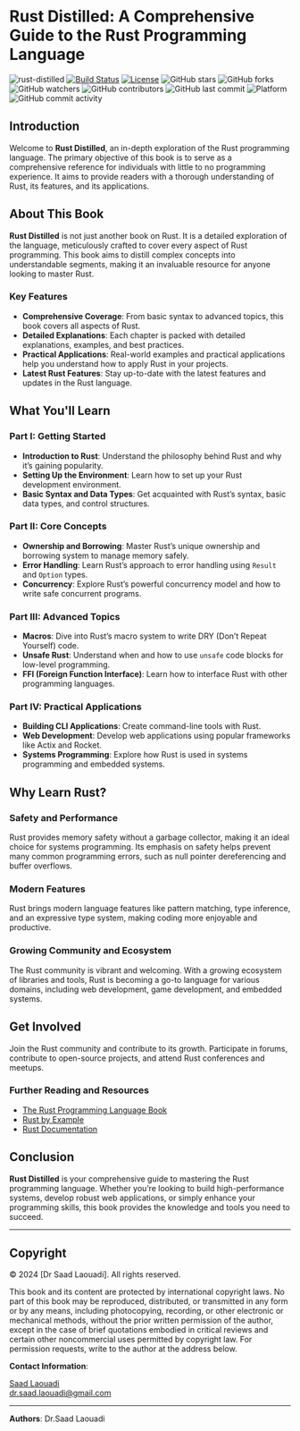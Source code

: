 # Rust Distilled: A Comprehensive Guide to the Rust Programming Language

![rust-distilled](https://img.shields.io/badge/rust-distilled-green.svg)
[![Build Status](https://github.com/dr-saad-la/rust-distilled/actions/workflows/mdbook.yml/badge.svg)](https://github.com/dr-saad-la/rust-distilled/actions)
[![License](https://img.shields.io/github/license/dr-saad-la/rust-distilled.svg)](LICENSE)
![GitHub stars](https://img.shields.io/github/stars/dr-saad-la/rust-distilled?style=social)
![GitHub forks](https://img.shields.io/github/forks/dr-saad-la/rust-distilled?style=social)
![GitHub watchers](https://img.shields.io/github/watchers/dr-saad-la/rust-distilled?style=social)
![GitHub contributors](https://img.shields.io/github/contributors/dr-saad-la/rust-distilled)
![GitHub last commit](https://img.shields.io/github/last-commit/dr-saad-la/rust-distilled)
![Platform](https://img.shields.io/badge/platform-macOS%20%7C%20Linux%20%7C%20Windows-blue)
![GitHub commit activity](https://img.shields.io/github/commit-activity/m/dr-saad-la/rust-distilled)

## Introduction

Welcome to **Rust Distilled**, an in-depth exploration of the Rust programming language. The primary objective of this book is to serve as a comprehensive reference for individuals with little to no programming experience. It aims to provide readers with a thorough understanding of Rust, its features, and its applications.

## About This Book

**Rust Distilled** is not just another book on Rust. It is a detailed exploration of the language,
meticulously crafted to cover every aspect of Rust programming. This book aims to distill complex
concepts into understandable segments, making it an invaluable resource for anyone looking to master
Rust.

### Key Features

-   **Comprehensive Coverage**: From basic syntax to advanced topics, this book covers all aspects of
    Rust.
-   **Detailed Explanations**: Each chapter is packed with detailed explanations, examples, and best
    practices.
-   **Practical Applications**: Real-world examples and practical applications help you understand how
    to apply Rust in your projects.
-   **Latest Rust Features**: Stay up-to-date with the latest features and updates in the Rust language.

## What You'll Learn

### Part I: Getting Started

-   **Introduction to Rust**: Understand the philosophy behind Rust and why it’s gaining popularity.
-   **Setting Up the Environment**: Learn how to set up your Rust development environment.
-   **Basic Syntax and Data Types**: Get acquainted with Rust’s syntax, basic data types, and control
    structures.

### Part II: Core Concepts

-   **Ownership and Borrowing**: Master Rust’s unique ownership and borrowing system to manage memory
    safely.
-   **Error Handling**: Learn Rust’s approach to error handling using `Result` and `Option` types.
-   **Concurrency**: Explore Rust’s powerful concurrency model and how to write safe concurrent
    programs.

### Part III: Advanced Topics

-   **Macros**: Dive into Rust’s macro system to write DRY (Don’t Repeat Yourself) code.
-   **Unsafe Rust**: Understand when and how to use `unsafe` code blocks for low-level programming.
-   **FFI (Foreign Function Interface)**: Learn how to interface Rust with other programming languages.

### Part IV: Practical Applications

-   **Building CLI Applications**: Create command-line tools with Rust.
-   **Web Development**: Develop web applications using popular frameworks like Actix and Rocket.
-   **Systems Programming**: Explore how Rust is used in systems programming and embedded systems.

## Why Learn Rust?

### Safety and Performance

Rust provides memory safety without a garbage collector, making it an ideal choice for systems
programming. Its emphasis on safety helps prevent many common programming errors, such as null pointer
dereferencing and buffer overflows.

### Modern Features

Rust brings modern language features like pattern matching, type inference, and an expressive type
system, making coding more enjoyable and productive.

### Growing Community and Ecosystem

The Rust community is vibrant and welcoming. With a growing ecosystem of libraries and tools, Rust is
becoming a go-to language for various domains, including web development, game development, and
embedded systems.

## Get Involved

Join the Rust community and contribute to its growth. Participate in forums, contribute to open-source
projects, and attend Rust conferences and meetups.

### Further Reading and Resources

-   [The Rust Programming Language Book](https://doc.rust-lang.org/book/)
-   [Rust by Example](https://doc.rust-lang.org/rust-by-example/)
-   [Rust Documentation](https://doc.rust-lang.org/)

## Conclusion

**Rust Distilled** is your comprehensive guide to mastering the Rust programming language. Whether
you’re looking to build high-performance systems, develop robust web applications, or simply enhance
your programming skills, this book provides the knowledge and tools you need to succeed.

---

## Copyright

© 2024 [Dr Saad Laouadi]. All rights reserved.

This book and its content are protected by international copyright laws. No part of this book may be reproduced, distributed, or transmitted in any form or by any means, including photocopying, recording, or other electronic or mechanical methods, without the prior written permission of the author, except in the case of brief quotations embodied in critical reviews and certain other noncommercial uses permitted by copyright law. For permission requests, write to the author at the address below.

**Contact Information**:

[Saad Laouadi](mailto:dr.saad.laouadi@gmail.com)  
dr.saad.laouadi@gmail.com

---

**Authors**: Dr.Saad Laouadi
